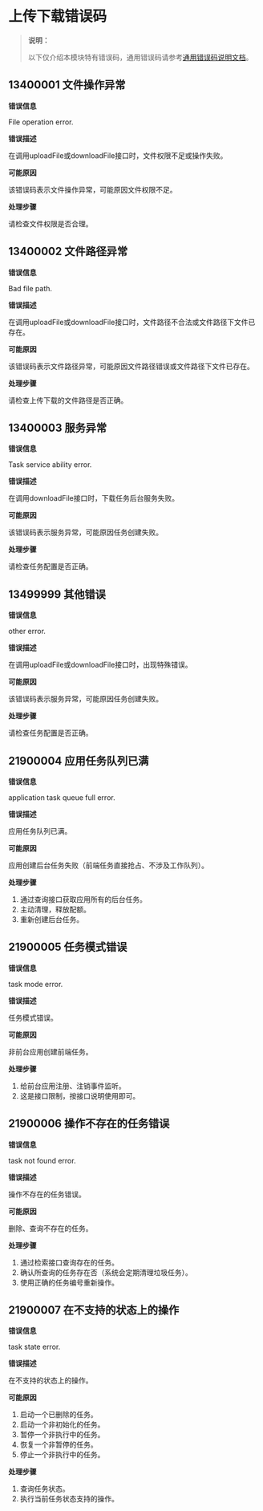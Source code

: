 # 上传下载错误码

> **说明：**
>
> 以下仅介绍本模块特有错误码，通用错误码请参考[通用错误码说明文档](cj-errorcode-universal.md)。

## 13400001 文件操作异常

**错误信息**

File operation error.

**错误描述**

在调用uploadFile或downloadFile接口时，文件权限不足或操作失败。

**可能原因**

该错误码表示文件操作异常，可能原因文件权限不足。

**处理步骤**

请检查文件权限是否合理。

## 13400002 文件路径异常

**错误信息**

Bad file path.

**错误描述**

在调用uploadFile或downloadFile接口时，文件路径不合法或文件路径下文件已存在。

**可能原因**

该错误码表示文件路径异常，可能原因文件路径错误或文件路径下文件已存在。

**处理步骤**

请检查上传下载的文件路径是否正确。

## 13400003 服务异常

**错误信息**

Task service ability error.

**错误描述**

在调用downloadFile接口时，下载任务后台服务失败。

**可能原因**

该错误码表示服务异常，可能原因任务创建失败。

**处理步骤**

请检查任务配置是否正确。

## 13499999 其他错误

**错误信息**

other error.

**错误描述**

在调用uploadFile或downloadFile接口时，出现特殊错误。

**可能原因**

该错误码表示服务异常，可能原因任务创建失败。

**处理步骤**

请检查任务配置是否正确。

## 21900004 应用任务队列已满

**错误信息**

application task queue full error.

**错误描述**

应用任务队列已满。

**可能原因**

应用创建后台任务失败（前端任务直接抢占、不涉及工作队列）。

**处理步骤**

1. 通过查询接口获取应用所有的后台任务。
2. 主动清理，释放配额。
3. 重新创建后台任务。

## 21900005 任务模式错误

**错误信息**

task mode error.

**错误描述**

任务模式错误。

**可能原因**

非前台应用创建前端任务。

**处理步骤**

1. 给前台应用注册、注销事件监听。
2. 这是接口限制，按接口说明使用即可。

## 21900006 操作不存在的任务错误

**错误信息**

task not found error.

**错误描述**

操作不存在的任务错误。

**可能原因**

删除、查询不存在的任务。

**处理步骤**

1. 通过检索接口查询存在的任务。
2. 确认所查询的任务存在否（系统会定期清理垃圾任务）。
3. 使用正确的任务编号重新操作。

## 21900007 在不支持的状态上的操作

**错误信息**

task state error.

**错误描述**

在不支持的状态上的操作。

**可能原因**

1. 启动一个已删除的任务。
2. 启动一个非初始化的任务。
3. 暂停一个非执行中的任务。
4. 恢复一个非暂停的任务。
5. 停止一个非执行中的任务。

**处理步骤**

1. 查询任务状态。
2. 执行当前任务状态支持的操作。
